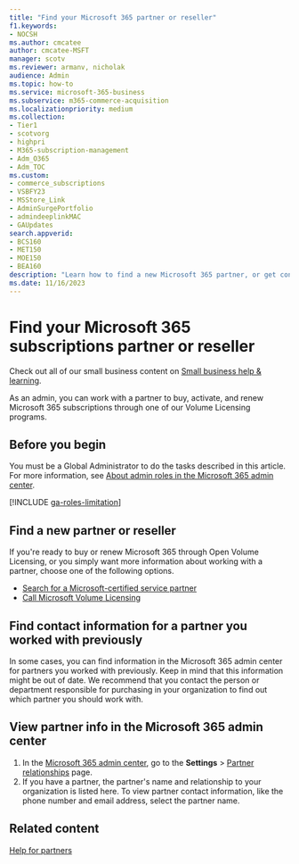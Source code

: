 ```yaml
---
title: "Find your Microsoft 365 partner or reseller"
f1.keywords:
- NOCSH
ms.author: cmcatee
author: cmcatee-MSFT
manager: scotv
ms.reviewer: armanv, nicholak
audience: Admin
ms.topic: how-to
ms.service: microsoft-365-business
ms.subservice: m365-commerce-acquisition
ms.localizationpriority: medium
ms.collection: 
- Tier1
- scotvorg
- highpri
- M365-subscription-management 
- Adm_O365
- Adm_TOC
ms.custom:
- commerce_subscriptions
- VSBFY23
- MSStore_Link
- AdminSurgePortfolio
- admindeeplinkMAC
- GAUpdates
search.appverid:
- BCS160
- MET150
- MOE150
- BEA160
description: "Learn how to find a new Microsoft 365 partner, or get contact information for a partner you worked with previously."
ms.date: 11/16/2023
---
```


# Find your Microsoft 365 subscriptions partner or reseller

Check out all of our small business content on [Small business help & learning](https://go.microsoft.com/fwlink/p/?linkid=2224585).

As an admin, you can work with a partner to buy, activate, and renew Microsoft 365 subscriptions through one of our Volume Licensing programs.
  
## Before you begin

You must be a Global Administrator to do the tasks described in this article. For more information, see [About admin roles in the Microsoft 365 admin center](../add-users/about-admin-roles.md).

[!INCLUDE [ga-roles-limitation](../../includes/ga-roles-limitation.md)]

## Find a new partner or reseller

If you're ready to buy or renew Microsoft 365 through Open Volume Licensing, or you simply want more information about working with a partner, choose one of the following options.
  
- [Search for a Microsoft-certified service partner](https://go.microsoft.com/fwlink/p/?LinkId=613304)
- [Call Microsoft Volume Licensing](https://go.microsoft.com/fwlink/p/?LinkId=613305)

## Find contact information for a partner you worked with previously

In some cases, you can find information in the Microsoft 365 admin center for partners you worked with previously. Keep in mind that this information might be out of date. We recommend that you contact the person or department responsible for purchasing in your organization to find out which partner you should work with.

## View partner info in the Microsoft 365 admin center

1. In the <a href="https://go.microsoft.com/fwlink/p/?linkid=2024339" target="_blank">Microsoft 365 admin center</a>, go to the **Settings** > <a href="https://go.microsoft.com/fwlink/p/?linkid=2074649" target="_blank">Partner relationships</a> page.
2. If you have a partner, the partner's name and relationship to your organization is listed here. To view partner contact information, like the phone number and email address, select the partner name.

## Related content
  
[Help for partners](https://support.microsoft.com/office/ae811622-b838-4f62-b7e9-659627374963)
